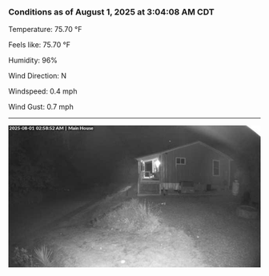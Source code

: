 ### Conditions as of August 1, 2025 at 3:04:08 AM CDT 

Temperature: 75.70 &deg;F

Feels like: 75.70 &deg;F

Humidity: 96%

Wind Direction: N

Windspeed: 0.4 mph

Wind Gust: 0.7 mph

---

<img src="./images/latest.jpeg"/>

